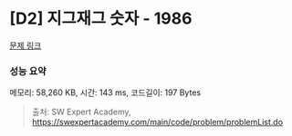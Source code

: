 # [D2] 지그재그 숫자 - 1986 

[문제 링크](https://swexpertacademy.com/main/code/problem/problemDetail.do?contestProbId=AV5PxmBqAe8DFAUq) 

### 성능 요약

메모리: 58,260 KB, 시간: 143 ms, 코드길이: 197 Bytes



> 출처: SW Expert Academy, https://swexpertacademy.com/main/code/problem/problemList.do